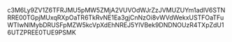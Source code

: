 c3M6Ly9ZV1Z6TFRJMU5pMW5ZMjA2VUVOdWJrZzJVMUZUYm1adlV6STNRRE00TGpjMUxqRXpOaTR6TkRvNE1Ea3gjCnNzOi8vWVdWekxUSTFOaTFuWTIwNlMybDRUSFpMZW5kcVpXdEhNREJ5YlVBek9DNDNOUzR4TXpZdU16UTZPREE0TUE9PSMK